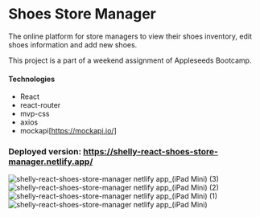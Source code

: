 # Shoes Store Manager
The online platform for store managers to view their shoes inventory, edit shoes information and add new shoes.

This project is a part of a weekend assignment of Appleseeds Bootcamp.

#### Technologies
- React
- react-router
- mvp-css
- axios
- mockapi[https://mockapi.io/]
### Deployed version: https://shelly-react-shoes-store-manager.netlify.app/
![shelly-react-shoes-store-manager netlify app_(iPad Mini) (3)](https://user-images.githubusercontent.com/33236921/221375298-60c821b6-a230-4e57-8ad4-00b3171cc95c.png)
![shelly-react-shoes-store-manager netlify app_(iPad Mini) (2)](https://user-images.githubusercontent.com/33236921/221375300-59368f68-6b6f-4006-b448-a30fc1df8586.png)
![shelly-react-shoes-store-manager netlify app_(iPad Mini) (1)](https://user-images.githubusercontent.com/33236921/221375302-de15b6e0-b7ae-4f13-88b0-616bb3e8bdc9.png)
![shelly-react-shoes-store-manager netlify app_(iPad Mini)](https://user-images.githubusercontent.com/33236921/221375304-4f26b88d-f549-4913-a196-31d3e7a02f36.png)
